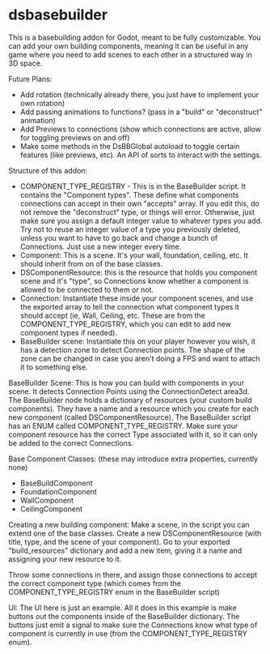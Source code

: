 # dsbasebuilder

This is a basebuilding addon for Godot, meant to be fully customizable.
You can add your own building components, meaning it can be useful in any game where you need to add scenes to each other in a structured way in 3D space.

Future Plans:

- Add rotation (technically already there, you just have to implement your own rotation)
- Add passing animations to functions? (pass in a "build" or "deconstruct" animation)
- Add Previews to connections (show which connections are active, allow for toggling previews on and off)
- Make some methods in the DsBBGlobal autoload to toggle certain features (like previews, etc). An API of sorts to interact with the settings.

Structure of this addon:

- COMPONENT_TYPE_REGISTRY - This is in the BaseBuilder script. It contains the "Component types". These define what components connections can accept in their own "accepts" array. If you edit this, do not remove the "deconstruct" type, or things will error. Otherwise, just make sure you assign a default integer value to whatever types you add. Try not to reuse an integer value of a type you previously deleted, unless you want to have to go back and change a bunch of Connections. Just use a new integer every time.
- Component: This is a scene. It's your wall, foundation, ceiling, etc. It should inherit from on of the base classes.
- DSComponentResource: this is the resource that holds you component scene and it's "type", so Connections know whether a component is allowed to be connected to them or not.
- Connection: Instantiate these inside your component scenes, and use the exported array to tell the connection what component types it should accept (ie, Wall, Ceiling, etc. These are from the COMPONENT_TYPE_REGISTRY, which you can edit to add new component types if needed).
- BaseBuilder scene: Instantiate this on your player however you wish, it has a detection zone to detect Connection points. The shape of the zone can be changed in case you aren't doing a FPS and want to attach it to something else.

BaseBuilder Scene:
This is how you can build with components in your scene. It detects Connection Points using the ConnectionDetect area3d.
The BaseBuilder node holds a dictionary of resources (your custom build components). They have a name and a resource which you create for each new component (called DSComponentResource).
The BaseBuilder script has an ENUM called COMPONENT_TYPE_REGISTRY. Make sure your component resource has the correct Type associated with it, so it can only be added to the correct Connections.

Base Component Classes: (these may introduce extra properties, currently none)

- BaseBuildComponent
- FoundationComponent
- WallComponent
- CeilingComponent

Creating a new building component:
Make a scene, in the script you can extend one of the base classes.
Create a new DSComponentResource (with title, type, and the scene of your component). 
Go to your exported "build_resources" dictionary and add a new item, giving it a name and assigning your new resource to it.

Throw some connections in there, and assign those connections to
accept the correct component type (which comes from the COMPONENT_TYPE_REGISTRY enum in the BaseBuilder script)

UI:
The UI here is just an example. All it does in this example
is make buttons out the components inside of the BaseBuilder dictionary.
The buttons just emit a signal to make sure the Connections know what type of 
component is currently in use (from the COMPONENT_TYPE_REGISTRY enum).
